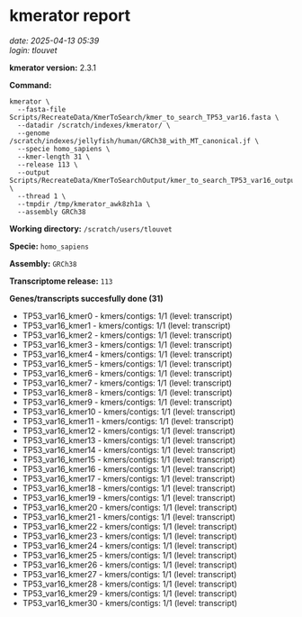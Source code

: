 # kmerator report
*date: 2025-04-13 05:39*  
*login: tlouvet*

**kmerator version:** 2.3.1

**Command:**

```
kmerator \
  --fasta-file Scripts/RecreateData/KmerToSearch/kmer_to_search_TP53_var16.fasta \
  --datadir /scratch/indexes/kmerator/ \
  --genome /scratch/indexes/jellyfish/human/GRCh38_with_MT_canonical.jf \
  --specie homo_sapiens \
  --kmer-length 31 \
  --release 113 \
  --output Scripts/RecreateData/KmerToSearchOutput/kmer_to_search_TP53_var16_output \
  --thread 1 \
  --tmpdir /tmp/kmerator_awk8zh1a \
  --assembly GRCh38
```

**Working directory:** `/scratch/users/tlouvet`

**Specie:** `homo_sapiens`

**Assembly:** `GRCh38`

**Transcriptome release:** `113`

**Genes/transcripts succesfully done (31)**

- TP53_var16_kmer0 - kmers/contigs: 1/1 (level: transcript)
- TP53_var16_kmer1 - kmers/contigs: 1/1 (level: transcript)
- TP53_var16_kmer2 - kmers/contigs: 1/1 (level: transcript)
- TP53_var16_kmer3 - kmers/contigs: 1/1 (level: transcript)
- TP53_var16_kmer4 - kmers/contigs: 1/1 (level: transcript)
- TP53_var16_kmer5 - kmers/contigs: 1/1 (level: transcript)
- TP53_var16_kmer6 - kmers/contigs: 1/1 (level: transcript)
- TP53_var16_kmer7 - kmers/contigs: 1/1 (level: transcript)
- TP53_var16_kmer8 - kmers/contigs: 1/1 (level: transcript)
- TP53_var16_kmer9 - kmers/contigs: 1/1 (level: transcript)
- TP53_var16_kmer10 - kmers/contigs: 1/1 (level: transcript)
- TP53_var16_kmer11 - kmers/contigs: 1/1 (level: transcript)
- TP53_var16_kmer12 - kmers/contigs: 1/1 (level: transcript)
- TP53_var16_kmer13 - kmers/contigs: 1/1 (level: transcript)
- TP53_var16_kmer14 - kmers/contigs: 1/1 (level: transcript)
- TP53_var16_kmer15 - kmers/contigs: 1/1 (level: transcript)
- TP53_var16_kmer16 - kmers/contigs: 1/1 (level: transcript)
- TP53_var16_kmer17 - kmers/contigs: 1/1 (level: transcript)
- TP53_var16_kmer18 - kmers/contigs: 1/1 (level: transcript)
- TP53_var16_kmer19 - kmers/contigs: 1/1 (level: transcript)
- TP53_var16_kmer20 - kmers/contigs: 1/1 (level: transcript)
- TP53_var16_kmer21 - kmers/contigs: 1/1 (level: transcript)
- TP53_var16_kmer22 - kmers/contigs: 1/1 (level: transcript)
- TP53_var16_kmer23 - kmers/contigs: 1/1 (level: transcript)
- TP53_var16_kmer24 - kmers/contigs: 1/1 (level: transcript)
- TP53_var16_kmer25 - kmers/contigs: 1/1 (level: transcript)
- TP53_var16_kmer26 - kmers/contigs: 1/1 (level: transcript)
- TP53_var16_kmer27 - kmers/contigs: 1/1 (level: transcript)
- TP53_var16_kmer28 - kmers/contigs: 1/1 (level: transcript)
- TP53_var16_kmer29 - kmers/contigs: 1/1 (level: transcript)
- TP53_var16_kmer30 - kmers/contigs: 1/1 (level: transcript)
